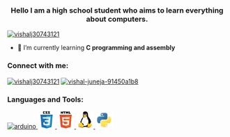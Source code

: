 <h3 align="center">Hello  I am a high school student who aims to learn everything about computers.</h3>

<p align="left"> <a href="https://twitter.com/HackOlympus" target="blank"><img src="https://img.shields.io/twitter/follow/HackOlympus?logo=twitter&style=for-the-badge" alt="vishalj30743121" /></a> </p>

- 🌱 I’m currently learning **C programming and assembly**

<h3 align="left">Connect with me:</h3>
<p align="left">
<a href="https://twitter.com/HackOlympus" target="blank"><img align="center" src="https://cdn.jsdelivr.net/npm/simple-icons@3.0.1/icons/twitter.svg" alt="vishalj30743121" height="30" width="40" /></a>
<a href="https://linkedin.com/in/vishal-juneja-91450a1b8" target="blank"><img align="center" src="https://cdn.jsdelivr.net/npm/simple-icons@3.0.1/icons/linkedin.svg" alt="vishal-juneja-91450a1b8" height="30" width="40" /></a>
</p>

<h3 align="left">Languages and Tools:</h3>
<p align="left"> <a href="https://www.arduino.cc/" target="_blank"> <img src="https://cdn.worldvectorlogo.com/logos/arduino-1.svg" alt="arduino" width="40" height="40"/> </a> <a href="https://www.w3schools.com/css/" target="_blank"> <img src="https://raw.githubusercontent.com/devicons/devicon/master/icons/css3/css3-original-wordmark.svg" alt="css3" width="40" height="40"/> </a> <a href="https://www.w3.org/html/" target="_blank"> <img src="https://raw.githubusercontent.com/devicons/devicon/master/icons/html5/html5-original-wordmark.svg" alt="html5" width="40" height="40"/> </a> <a href="https://www.linux.org/" target="_blank"> <img src="https://raw.githubusercontent.com/devicons/devicon/master/icons/linux/linux-original.svg" alt="linux" width="40" height="40"/> </a> <a href="https://www.python.org" target="_blank"> <img src="https://raw.githubusercontent.com/devicons/devicon/master/icons/python/python-original.svg" alt="python" width="40" height="40"/> </a> </p>
